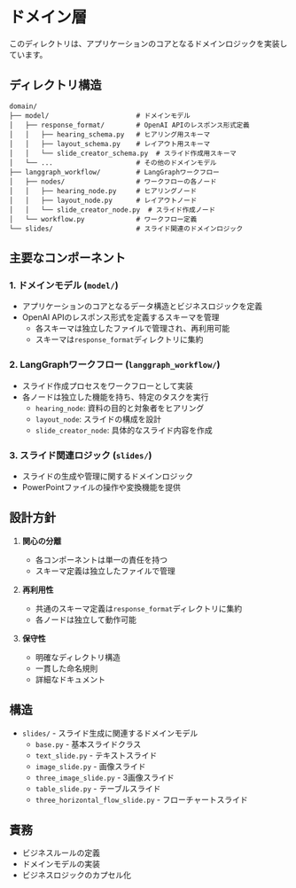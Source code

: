 # ドメイン層

このディレクトリは、アプリケーションのコアとなるドメインロジックを実装しています。

## ディレクトリ構造

```
domain/
├── model/                      # ドメインモデル
│   ├── response_format/        # OpenAI APIのレスポンス形式定義
│   │   ├── hearing_schema.py   # ヒアリング用スキーマ
│   │   ├── layout_schema.py    # レイアウト用スキーマ
│   │   └── slide_creator_schema.py  # スライド作成用スキーマ
│   └── ...                     # その他のドメインモデル
├── langgraph_workflow/         # LangGraphワークフロー
│   ├── nodes/                  # ワークフローの各ノード
│   │   ├── hearing_node.py     # ヒアリングノード
│   │   ├── layout_node.py      # レイアウトノード
│   │   └── slide_creator_node.py  # スライド作成ノード
│   └── workflow.py             # ワークフロー定義
└── slides/                     # スライド関連のドメインロジック
```

## 主要なコンポーネント

### 1. ドメインモデル (`model/`)
- アプリケーションのコアとなるデータ構造とビジネスロジックを定義
- OpenAI APIのレスポンス形式を定義するスキーマを管理
  - 各スキーマは独立したファイルで管理され、再利用可能
  - スキーマは`response_format`ディレクトリに集約

### 2. LangGraphワークフロー (`langgraph_workflow/`)
- スライド作成プロセスをワークフローとして実装
- 各ノードは独立した機能を持ち、特定のタスクを実行
  - `hearing_node`: 資料の目的と対象者をヒアリング
  - `layout_node`: スライドの構成を設計
  - `slide_creator_node`: 具体的なスライド内容を作成

### 3. スライド関連ロジック (`slides/`)
- スライドの生成や管理に関するドメインロジック
- PowerPointファイルの操作や変換機能を提供

## 設計方針

1. **関心の分離**
   - 各コンポーネントは単一の責任を持つ
   - スキーマ定義は独立したファイルで管理

2. **再利用性**
   - 共通のスキーマ定義は`response_format`ディレクトリに集約
   - 各ノードは独立して動作可能

3. **保守性**
   - 明確なディレクトリ構造
   - 一貫した命名規則
   - 詳細なドキュメント

## 構造
- `slides/` - スライド生成に関連するドメインモデル
  - `base.py` - 基本スライドクラス
  - `text_slide.py` - テキストスライド
  - `image_slide.py` - 画像スライド
  - `three_image_slide.py` - 3画像スライド
  - `table_slide.py` - テーブルスライド
  - `three_horizontal_flow_slide.py` - フローチャートスライド

## 責務
- ビジネスルールの定義
- ドメインモデルの実装
- ビジネスロジックのカプセル化 